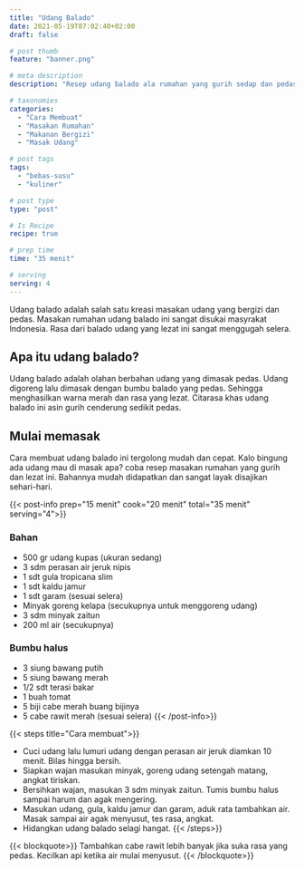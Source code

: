 ```yaml
---
title: "Udang Balado"
date: 2021-05-19T07:02:40+02:00
draft: false

# post thumb
feature: "banner.png"

# meta description
description: "Resep udang balado ala rumahan yang gurih sedap dan pedas. Membuat masakan rumahan ini tergolong mudah dan hasilnya maximal."

# taxonomies
categories:
  - "Cara Membuat"
  - "Masakan Rumahan"
  - "Makanan Bergizi"
  - "Masak Udang"

# post tags
tags:
  - "bebas-susu"
  - "kuliner"

# post type
type: "post"

# Is Recipe
recipe: true

# prep time
time: "35 menit"

# serving
serving: 4
---
```

Udang balado adalah salah satu kreasi masakan udang yang bergizi dan pedas. Masakan rumahan udang balado ini sangat disukai masyrakat Indonesia. Rasa dari balado udang yang lezat ini sangat menggugah selera.

## Apa itu udang balado?

Udang balado adalah olahan berbahan udang yang dimasak pedas. Udang digoreng lalu dimasak dengan bumbu balado yang pedas. Sehingga menghasilkan warna merah dan rasa yang lezat. Citarasa khas udang balado ini asin gurih cenderung sedikit pedas.

## Mulai memasak

Cara membuat udang balado ini tergolong mudah dan cepat. Kalo bingung ada udang mau di masak apa? coba resep masakan rumahan yang gurih dan lezat ini. Bahannya mudah didapatkan dan sangat layak disajikan sehari-hari.

{{< post-info prep="15 menit" cook="20 menit" total="35 menit" serving="4">}}

### Bahan

-   500 gr udang kupas (ukuran sedang)
-   3 sdm perasan air jeruk nipis
-   1 sdt gula tropicana slim
-   1 sdt kaldu jamur
-   1 sdt garam (sesuai selera)
-   Minyak goreng kelapa (secukupnya untuk menggoreng udang)
-   3 sdm minyak zaitun
-   200 ml air (secukupnya)

### Bumbu halus

-   3 siung bawang putih
-   5 siung bawang merah
-   1/2 sdt terasi bakar
-   1 buah tomat
-   5 biji cabe merah buang bijinya
-   5 cabe rawit merah (sesuai selera)
{{< /post-info>}}

{{< steps title="Cara membuat">}}
-   Cuci udang lalu lumuri udang dengan perasan air jeruk diamkan 10 menit. Bilas hingga bersih.
-   Siapkan wajan masukan minyak, goreng udang setengah matang, angkat tiriskan.
-   Bersihkan wajan, masukan 3 sdm minyak zaitun. Tumis bumbu halus sampai harum dan agak mengering.
-   Masukan udang, gula, kaldu jamur dan garam, aduk rata tambahkan air. Masak sampai air agak menyusut, tes rasa, angkat.
-   Hidangkan udang balado selagi hangat.
{{< /steps>}}

{{< blockquote>}}
Tambahkan cabe rawit lebih banyak jika suka rasa yang pedas. Kecilkan api ketika air mulai menyusut.
{{< /blockquote>}}